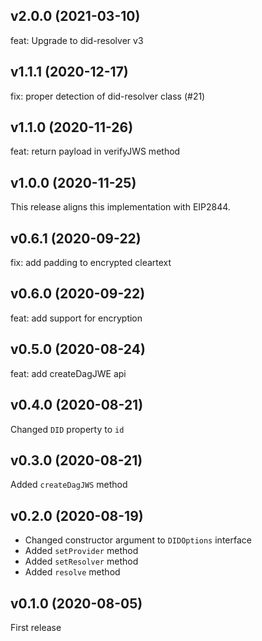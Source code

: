 ## v2.0.0 (2021-03-10)
feat: Upgrade to did-resolver v3

## v1.1.1 (2020-12-17)
fix: proper detection of did-resolver class (#21)

## v1.1.0 (2020-11-26)
feat: return payload in verifyJWS method

## v1.0.0 (2020-11-25)
This release aligns this implementation with EIP2844.

## v0.6.1 (2020-09-22)

fix: add padding to encrypted cleartext

## v0.6.0 (2020-09-22)

feat: add support for encryption

## v0.5.0 (2020-08-24)

feat: add createDagJWE api

## v0.4.0 (2020-08-21)

Changed `DID` property to `id`

## v0.3.0 (2020-08-21)

Added `createDagJWS` method

## v0.2.0 (2020-08-19)

- Changed constructor argument to `DIDOptions` interface
- Added `setProvider` method
- Added `setResolver` method
- Added `resolve` method

## v0.1.0 (2020-08-05)

First release
